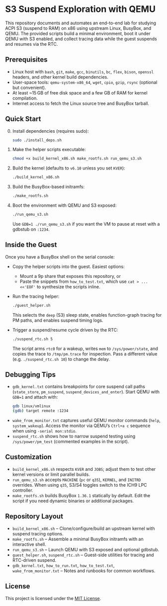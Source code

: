 # S3 Suspend Exploration with QEMU

This repository documents and automates an end-to-end lab for studying ACPI S3 (suspend to RAM) on x86 using upstream Linux, BusyBox, and QEMU. The provided scripts build a minimal environment, boot it under QEMU with S3 enabled, and collect tracing data while the guest suspends and resumes via the RTC.

## Prerequisites

- Linux host with `bash`, `git`, `make`, `gcc`, `binutils`, `bc`, `flex`, `bison`, `openssl` headers, and other kernel build dependencies.
- User-space tools: `qemu-system-x86_64`, `wget`, `cpio`, `gzip`, `rsync` (optional but convenient).
- At least ~15 GB of free disk space and a few GB of RAM for kernel compilation.
- Internet access to fetch the Linux source tree and BusyBox tarball.

## Quick Start

0. Install dependencies (requires sudo):
   ```sh
   sudo ./install_deps.sh
   ```

1. Make the helper scripts executable:
   ```sh
   chmod +x build_kernel_x86.sh make_rootfs.sh run_qemu_s3.sh
   ```
2. Build the kernel (defaults to `v6.10` unless you set `KVER`):
   ```sh
   ./build_kernel_x86.sh
   ```
3. Build the BusyBox-based initramfs:
   ```sh
   ./make_rootfs.sh
   ```
4. Boot the environment with QEMU and S3 exposed:
   ```sh
   ./run_qemu_s3.sh
   ```
   Use `GDB=1 ./run_qemu_s3.sh` if you want the VM to pause at reset with a gdbstub on `:1234`.

## Inside the Guest

Once you have a BusyBox shell on the serial console:

- Copy the helper scripts into the guest. Easiest options:
  - Mount a 9p share that exposes this repository, or
  - Paste the snippets from `how_to_test.txt`, which use `cat > ... <<'EOF'` to synthesize the scripts inline.

- Run the tracing helper:
  ```sh
  ./guest_helper.sh
  ```
  This selects the `deep` (S3) sleep state, enables function-graph tracing for PM paths, and enables suspend timing logs.

- Trigger a suspend/resume cycle driven by the RTC:
  ```sh
  ./suspend_rtc.sh 5
  ```
  The script arms `rtc0` for a wakeup, writes `mem` to `/sys/power/state`, and copies the trace to `/tmp/pm.trace` for inspection. Pass a different value (e.g. `./suspend_rtc.sh 10`) to change the delay.

## Debugging Tips

- `gdb_kernel.txt` contains breakpoints for core suspend call paths (`state_store`, `pm_suspend`, `suspend_devices_and_enter`). Start QEMU with `GDB=1` and attach with:
  ```sh
  gdb linux/vmlinux
  (gdb) target remote :1234
  ```
- `wake_from_monitor.txt` captures useful QEMU monitor commands (`help`, `system_wakeup`). Access the monitor via QEMU’s `Ctrl+a c` sequence when using `-serial mon:stdio`.
- `suspend_rtc.sh` shows how to narrow suspend testing using `/sys/power/pm_test` (commented examples in the script).

## Customization

- `build_kernel_x86.sh` respects `KVER` and `JOBS`; adjust them to test other kernel versions or limit parallel builds.
- `run_qemu_s3.sh` accepts `MACHINE` (`pc` or `q35`), `KERNEL`, and `INITRD` overrides. When using `q35`, S3/S4 toggles switch to the ICH9 LPC controller.
- `make_rootfs.sh` builds BusyBox `1.36.1` statically by default. Edit the script if you need dynamic binaries or additional packages.

## Repository Layout

- `build_kernel_x86.sh` – Clone/configure/build an upstream kernel with suspend tracing options.
- `make_rootfs.sh` – Assemble a minimal BusyBox initramfs with an interactive shell.
- `run_qemu_s3.sh` – Launch QEMU with S3 exposed and optional gdbstub.
- `guest_helper.sh`, `suspend_rtc.sh` – Guest-side utilities for tracing and RTC-driven suspend.
- `gdb_kernel.txt`, `how_to_run.txt`, `how_to_test.txt`, `wake_from_monitor.txt` – Notes and runbooks for common workflows.

## License

This project is licensed under the [MIT License](./LICENSE).
